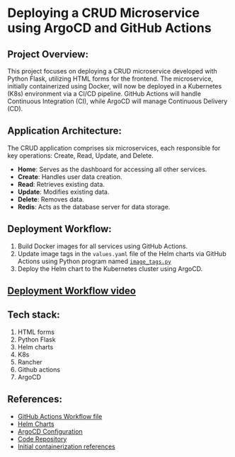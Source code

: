 # Deploying a CRUD Microservice using ArgoCD and GitHub Actions

## Project Overview:

This project focuses on deploying a CRUD microservice developed with Python Flask, utilizing HTML forms for the frontend. The microservice, initially containerized using Docker, will now be deployed in a Kubernetes (K8s) environment via a CI/CD pipeline. GitHub Actions will handle Continuous Integration (CI), while ArgoCD will manage Continuous Delivery (CD).

## Application Architecture:

The CRUD application comprises six microservices, each responsible for key operations: Create, Read, Update, and Delete.

- **Home**: Serves as the dashboard for accessing all other services.
- **Create**: Handles user data creation.
- **Read**: Retrieves existing data.
- **Update**: Modifies existing data.
- **Delete**: Removes data.
- **Redis**: Acts as the database server for data storage.

## Deployment Workflow:

1. Build Docker images for all services using GitHub Actions.
2. Update image tags in the `values.yaml` file of the Helm charts via GitHub Actions using Python program named [`image_tags.py`](https://github.com/vishnuswmech/python_flask/blob/main/k8s-crud-microservice/deploy/helm-charts/image-tag.py)
3. Deploy the Helm chart to the Kubernetes cluster using ArgoCD.

## [Deployment Workflow video](https://www.linkedin.com/posts/sri-vishnuvardhan_devops-crud-docker-activity-7245382452783816704-EPnU?utm_source=share&utm_medium=member_desktop)

## Tech stack:
1. HTML forms
2. Python Flask
3. Helm charts
4. K8s
5. Rancher
6. Github actions
7. ArgoCD

## References:

- [GitHub Actions Workflow file](https://github.com/vishnuswmech/python_flask/blob/main/.github/workflows/docker-image-build.yml)
- [Helm Charts](https://github.com/vishnuswmech/python_flask/tree/main/k8s-crud-microservice/deploy/helm-charts)
- [ArgoCD Configuration](https://github.com/vishnuswmech/python_flask/blob/main/k8s-crud-microservice/deploy/argocd.yaml)
- [Code Repository](https://github.com/vishnuswmech/python_flask/tree/main/k8s-crud-microservice/build/code)
- [Initial containerization references](https://www.linkedin.com/posts/sri-vishnuvardhan_docker-python-flask-activity-7239552589313236992-KasI?utm_source=share&utm_medium=member_desktop)
